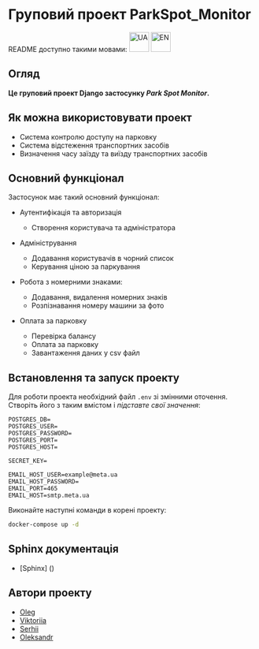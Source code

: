 # Груповий проект ParkSpot_Monitor

README доступно такими мовами:
<a href="https://https://github.com/olegdenko/ParkSpot_Monitor/blob/dev/README.md">
<img src="https://em-content.zobj.net/thumbs/120/apple/354/flag-ukraine_1f1fa-1f1e6.png" alt="UA" width="40" height="40"></a>
<a href="https://github.com/olegdenko/ParkSpot_Monitor/blob/dev/README.eng.md">
<img src="https://em-content.zobj.net/thumbs/120/apple/354/flag-united-states_1f1fa-1f1f8.png" alt="EN" width="40" height="40"></a>


## **Огляд**

**Це груповий проект Django застосунку *Park Spot Monitor*.**

## Як можна використовувати проект

* Система контролю доступу на парковку
* Система відстеження транспортних засобів
* Визначення часу заїзду та виїзду транспортних засобів

##  **Основний функціонал**

Застосунок має такий основний функціонал:
* Аутентифікація та авторизація
    * Створення користувача та адміністратора

* Адміністрування
    * Додавання користувачів в чорний список
    * Керування ціною за паркування

* Робота з номерними знаками:
    * Додавання, видалення номерних знаків
    * Розпізнавання номеру машини за фото

* Оплата за парковку
    * Перевірка балансу
    * Оплата за парковку
    * Завантаження даних у csv файл

## **Встановлення та запуск проекту** 

Для роботи проекта необхідний файл `.env` зі змінними оточення.
Створіть його з таким вмістом і *підставте свої значення*:

```dotenv
POSTGRES_DB=
POSTGRES_USER=
POSTGRES_PASSWORD=
POSTGRES_PORT=
POSTGRES_HOST= 

SECRET_KEY=

EMAIL_HOST_USER=example@meta.ua
EMAIL_HOST_PASSWORD=
EMAIL_PORT=465
EMAIL_HOST=smtp.meta.ua
```

Виконайте наступні команди в корені проекту:
```bash
docker-compose up -d
```
## Sphinx документація
* [Sphinx] ()

##  **Автори проекту** 
* [Oleg](https://github.com/olegdenko)
* [Viktoriia](https://github.com/Nilinz)
* [Serhii](https://github.com/SerhiiAndreiko)
* [Oleksandr](https://github.com/SVcheburator)